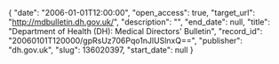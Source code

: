 {
  "date": "2006-01-01T12:00:00", 
  "open_access": true, 
  "target_url": "http://mdbulletin.dh.gov.uk/", 
  "description": "", 
  "end_date": null, 
  "title": "Department of Health (DH): Medical Directors' Bulletin", 
  "record_id": "20060101T120000/gpRsUz706Pqo1nJlUSlnxQ==", 
  "publisher": "dh.gov.uk", 
  "slug": 136020397, 
  "start_date": null
}

